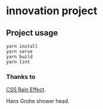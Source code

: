 # innovation project

## Project usage
```
yarn install
yarn serve
yarn build
yarn lint
```

### Thanks to
[CSS Rain Effect](https://codepen.io/arickle/pen/XKjMZY).

Hans Grohe shower head.